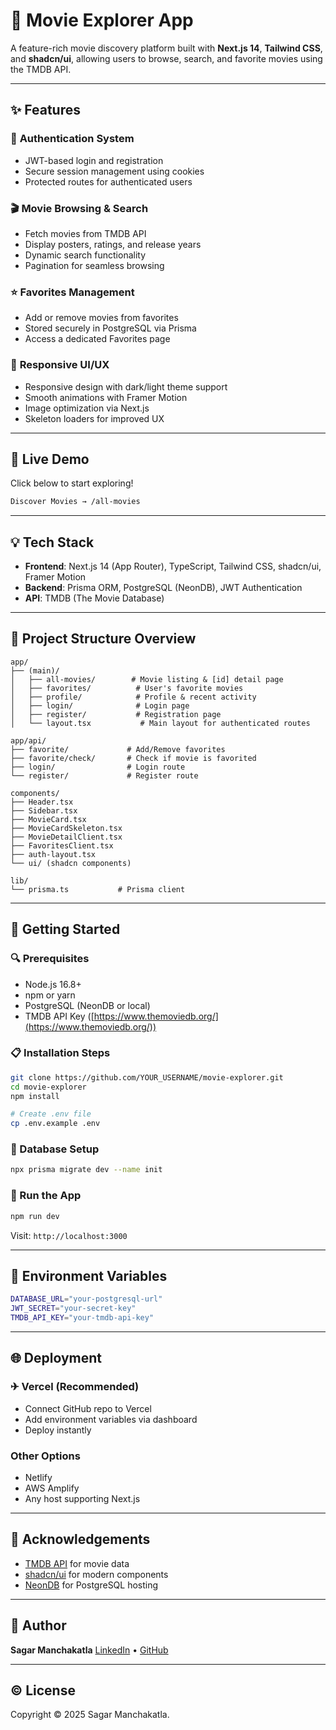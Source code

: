 # 🎥 Movie Explorer App

A feature-rich movie discovery platform built with **Next.js 14**, **Tailwind CSS**, and **shadcn/ui**, allowing users to browse, search, and favorite movies using the TMDB API.

---

## ✨ Features

### 🔐 **Authentication System**

- JWT-based login and registration
- Secure session management using cookies
- Protected routes for authenticated users

### 🎬 **Movie Browsing & Search**

- Fetch movies from TMDB API
- Display posters, ratings, and release years
- Dynamic search functionality
- Pagination for seamless browsing

### ⭐ **Favorites Management**

- Add or remove movies from favorites
- Stored securely in PostgreSQL via Prisma
- Access a dedicated Favorites page

### 🌟 **Responsive UI/UX**

- Responsive design with dark/light theme support
- Smooth animations with Framer Motion
- Image optimization via Next.js
- Skeleton loaders for improved UX

---

## 🤝 Live Demo

Click below to start exploring!

```bash
Discover Movies → /all-movies
```

---

## 💡 Tech Stack

- **Frontend**: Next.js 14 (App Router), TypeScript, Tailwind CSS, shadcn/ui, Framer Motion
- **Backend**: Prisma ORM, PostgreSQL (NeonDB), JWT Authentication
- **API**: TMDB (The Movie Database)

---

## 📁 Project Structure Overview

```
app/
├── (main)/
│   ├── all-movies/        # Movie listing & [id] detail page
│   ├── favorites/          # User's favorite movies
│   ├── profile/            # Profile & recent activity
│   ├── login/              # Login page
│   ├── register/           # Registration page
│   └── layout.tsx           # Main layout for authenticated routes

app/api/
├── favorite/             # Add/Remove favorites
├── favorite/check/       # Check if movie is favorited
├── login/                # Login route
└── register/             # Register route

components/
├── Header.tsx
├── Sidebar.tsx
├── MovieCard.tsx
├── MovieCardSkeleton.tsx
├── MovieDetailClient.tsx
├── FavoritesClient.tsx
├── auth-layout.tsx
└── ui/ (shadcn components)

lib/
└── prisma.ts           # Prisma client
```

---

## 🚀 Getting Started

### 🔍 Prerequisites

- Node.js 16.8+
- npm or yarn
- PostgreSQL (NeonDB or local)
- TMDB API Key ([https://www.themoviedb.org/](https://www.themoviedb.org/))

### 📋 Installation Steps

```bash
git clone https://github.com/YOUR_USERNAME/movie-explorer.git
cd movie-explorer
npm install

# Create .env file
cp .env.example .env
```

### 🔧 Database Setup

```bash
npx prisma migrate dev --name init
```

### 🌝 Run the App

```bash
npm run dev
```

Visit: `http://localhost:3000`

---

## 🔐 Environment Variables

```bash
DATABASE_URL="your-postgresql-url"
JWT_SECRET="your-secret-key"
TMDB_API_KEY="your-tmdb-api-key"
```

---

## 🌐 Deployment

### ✈ Vercel (Recommended)

- Connect GitHub repo to Vercel
- Add environment variables via dashboard
- Deploy instantly

### Other Options

- Netlify
- AWS Amplify
- Any host supporting Next.js

---

## 🙏 Acknowledgements

- [TMDB API](https://www.themoviedb.org/) for movie data
- [shadcn/ui](https://ui.shadcn.com/) for modern components
- [NeonDB](https://neon.tech/) for PostgreSQL hosting

---

## 🧱 Author

**Sagar Manchakatla**
[LinkedIn](https://www.linkedin.com/in/sagar-manchakatla-4163-523b44284/) • [GitHub](https://github.com/sagarmanchakatla)

---

## © License

&#x20;Copyright © 2025 Sagar Manchakatla.
